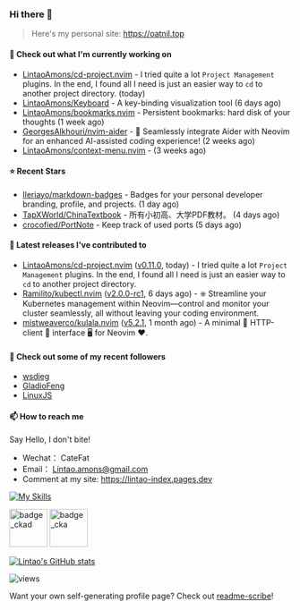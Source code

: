 ### Hi there 👋
> Here's my personal site: https://oatnil.top

#### 👷 Check out what I'm currently working on

- [LintaoAmons/cd-project.nvim](https://github.com/LintaoAmons/cd-project.nvim) - I tried quite a lot `Project Management` plugins. In the end, I found all I need is just an easier way to `cd` to another project directory. (today)
- [LintaoAmons/Keyboard](https://github.com/LintaoAmons/Keyboard) - A key-binding visualization tool (6 days ago)
- [LintaoAmons/bookmarks.nvim](https://github.com/LintaoAmons/bookmarks.nvim) - Persistent bookmarks: hard disk of your thoughts (1 week ago)
- [GeorgesAlkhouri/nvim-aider](https://github.com/GeorgesAlkhouri/nvim-aider) - 🤖 Seamlessly integrate Aider with Neovim for an enhanced AI-assisted coding experience! (2 weeks ago)
- [LintaoAmons/context-menu.nvim](https://github.com/LintaoAmons/context-menu.nvim) -  (3 weeks ago)

#### ⭐ Recent Stars

- [Ileriayo/markdown-badges](https://github.com/Ileriayo/markdown-badges) - Badges for your personal developer branding, profile, and projects. (1 day ago)
- [TapXWorld/ChinaTextbook](https://github.com/TapXWorld/ChinaTextbook) - 所有小初高、大学PDF教材。 (4 days ago)
- [crocofied/PortNote](https://github.com/crocofied/PortNote) - Keep track of used ports (5 days ago)

#### 🔭 Latest releases I've contributed to

- [LintaoAmons/cd-project.nvim](https://github.com/LintaoAmons/cd-project.nvim) ([v0.11.0](https://github.com/LintaoAmons/cd-project.nvim/releases/tag/v0.11.0), today) - I tried quite a lot `Project Management` plugins. In the end, I found all I need is just an easier way to `cd` to another project directory.
- [Ramilito/kubectl.nvim](https://github.com/Ramilito/kubectl.nvim) ([v2.0.0-rc1](https://github.com/Ramilito/kubectl.nvim/releases/tag/v2.0.0-rc1), 6 days ago) - ⎈ Streamline your Kubernetes management within Neovim—control and monitor your cluster seamlessly, all without leaving your coding environment.
- [mistweaverco/kulala.nvim](https://github.com/mistweaverco/kulala.nvim) ([v5.2.1](https://github.com/mistweaverco/kulala.nvim/releases/tag/v5.2.1), 1 month ago) - A minimal 🤏 HTTP-client 🐼 interface 🖥️ for Neovim ❤️.

#### 👯 Check out some of my recent followers

- [wsdjeg](https://github.com/wsdjeg)
- [GladioFeng](https://github.com/GladioFeng)
- [LinuxJS](https://github.com/LinuxJS)

#### 📫 How to reach me
Say Hello, I don't bite!

- Wechat： CateFat
- Email： Lintao.amons@gmail.com
- Comment at my site: https://lintao-index.pages.dev

[![My Skills](https://skillicons.dev/icons?i=java,kotlin,spring,vim,kubernetes,docker,aws,bash,python,lua,go,js,ts,react,html,css,jenkins,postgres,mysql,mongodb)](https://skillicons.dev)

<img alt='badge_ckad' src="https://user-images.githubusercontent.com/24785373/206426236-a78f59dc-e6dc-4b92-a0c4-4cd7ab8e3649.png" width="auto" height="68" /> <img alt='badge_cka' src="https://user-images.githubusercontent.com/24785373/206426229-d2f6d627-1f39-4054-ad91-6d65c00054d6.png" width="auto" height="68" />

[![Lintao's GitHub stats](https://github-readme-stats.vercel.app/api?username=LintaoAmons)](https://github.com/LintaoAmons/github-readme-stats) 

<img src="https://komarev.com/ghpvc/?username=LintaoAmons" alt="views" />

Want your own self-generating profile page? Check out [readme-scribe](https://github.com/muesli/readme-scribe)!



